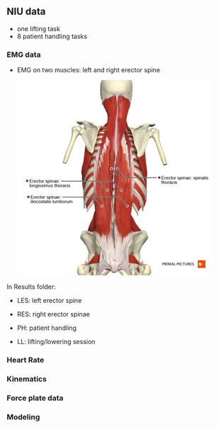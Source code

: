 ## NIU data 
- one lifting task
- 8 patient handling tasks

### EMG data
- EMG on two muscles: left and right erector spine

  ![erector_spinae](figures/erector_spinae_group.png "erector_spinae")


In Results folder: 
- LES: left erector spine
- RES: right erector spinae

- PH: patient handling
- LL: lifting/lowering session


### Heart Rate
### Kinematics

### Force plate data
### Modeling

